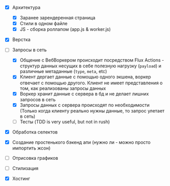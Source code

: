 - [x] Архитектура
    - [x] Заранее зарендеренная страница
    - [x] Стили в одном файле
    - [x] JS - сборка роллапом (app.js & worker.js)
- [x] Верстка
- [ ] Запросы в сеть
    - [x] Общение с ВебВоркером происходит посредством Flux Actions - структур данных несущих в себе полезную нагрузку (`payload`) и различные метаданные (`type`, `meta`, etc)
    - [x] Клиент дергает данные с помощью одного экшена, воркер отвечает с помощью другого. Клиент не имеет представления о том, как реализованы запросы данных
    - [x] Воркер хранит данные с сервера в бд и не делает лишних запросов в сеть
    - [x] Запросы данных с сервера происходят по необходимости (Только когда клиенту реально нужны данные, то запрос улетает в сеть)
    - [ ] Тесты (TDD is very useful, but not in rush)
- [x] Обработка селектов
- [x] Создание простенького бэкенд апи (нужно ли - можно просто импортить жсон)
- [ ] Отрисовка графиков
- [ ] Стилизация
- [x] Хостинг

